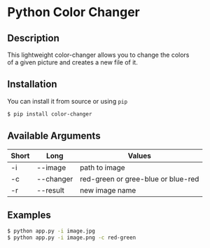 # Python Color Changer #
## Description ##
This lightweight color-changer allows you to change the colors<br>
of a given picture and creates a new file of it.

## Installation ##
You can install it from source or using `pip`

```bash
$ pip install color-changer
```

## Available Arguments ##
Short | Long | Values
------|------|-------
-i | --image | path to image
-c | --changer | red-green or gree-blue or blue-red
-r | --result | new image name

## Examples ##
```bash
$ python app.py -i image.jpg
$ python app.py -i image.png -c red-green
```